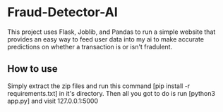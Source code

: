 # Fraud-Detector-AI
This project uses Flask, Joblib, and Pandas to run a simple website that provides an easy way to feed user data into my ai to make accurate predictions on whether a transaction is or isn't fradulent.
## How to use
Simply extract the zip files and run this command [pip install -r requirements.txt] in it's directory. Then all you got to do is run [python3 app.py] and visit 127.0.0.1:5000
